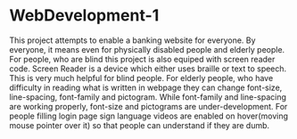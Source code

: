 # WebDevelopment-1
This project attempts to enable a banking website for everyone. 
By everyone, it means even for physically disabled people and elderly people. 
For people, who are blind this project is also equiped with screen reader code. 
Screen Reader is a device which either uses braille or text to speech. This is very much helpful for blind people.
For elderly people, who have difficulty in reading what is written in webpage they can change font-size, line-spacing,
font-family and pictogram. While font-family and line-spacing are working properly, font-size and pictograms are 
under-development. For people filling login page sign language videos are enabled on hover(moving mouse pointer over it) so 
that people can understand if they are dumb. 

